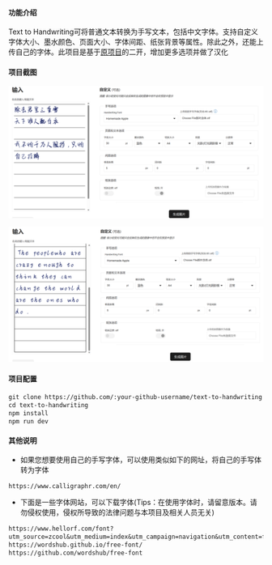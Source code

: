 #### 功能介绍

Text to Handwriting可将普通文本转换为手写文本，包括中文字体。支持自定义字体大小、墨水颜色、页面大小、字体间距、纸张背景等属性。除此之外，还能上传自己的字体。此项目是基于[原项目](https://github.com/saurabhdaware/text-to-handwriting)的二开，增加更多选项并做了汉化





#### 项目截图

![](README/image-20230818195746245.png)

![image-20230818195643225](README/image-20230818195643225.png)



#### 项目配置

```
git clone https://github.com/:your-github-username/text-to-handwriting
cd text-to-handwriting
npm install
npm run dev
```



#### 其他说明

- 如果您想要使用自己的手写字体，可以使用类似如下的网址，将自己的手写体转为字体

```
https://www.calligraphr.com/en/
```



- 下面是一些字体网站，可以下载字体(Tips：在使用字体时，请留意版本。请勿侵权使用，侵权所导致的法律问题与本项目及相关人员无关)

```
https://www.hellorf.com/font?utm_source=zcool&utm_medium=index&utm_campaign=navigation&utm_content=font
https://wordshub.github.io/free-font/
https://github.com/wordshub/free-font
```

